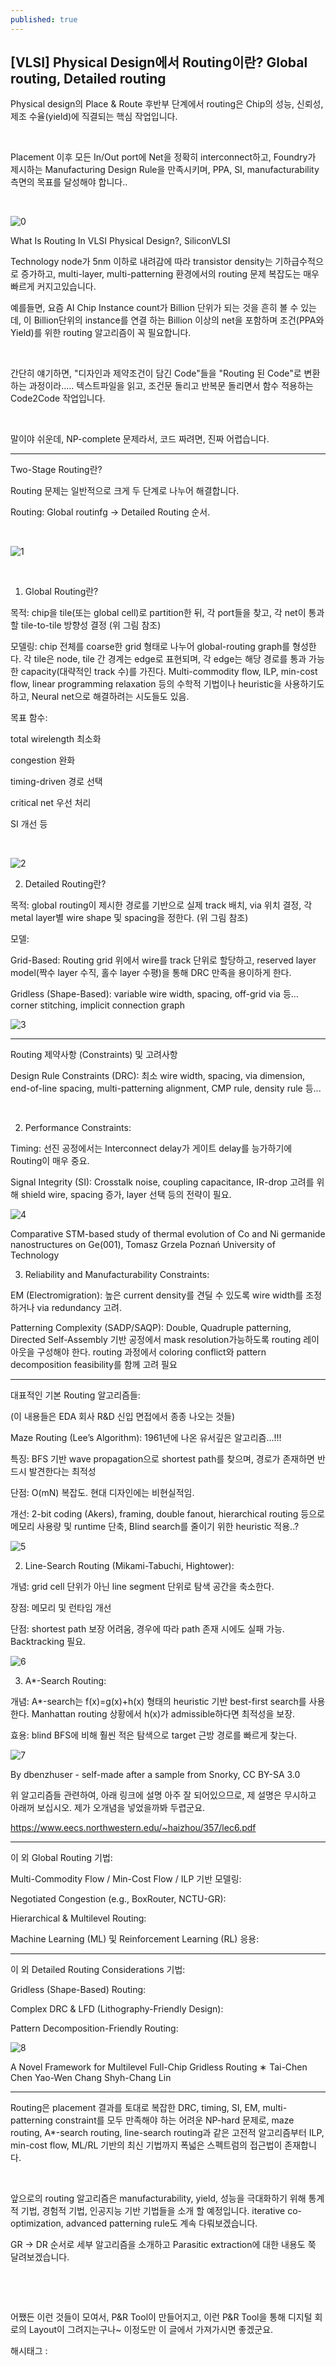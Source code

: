 ```yaml
---
published: true
---
```

## [VLSI] Physical Design에서 Routing이란? Global routing, Detailed routing

Physical design의 Place & Route 후반부 단계에서 routing은 Chip의 성능, 신뢰성, 제조 수율(yield)에 직결되는 핵심 작업입니다.

​

Placement 이후 모든 In/Out port에 Net을 정확히 interconnect하고, Foundry가 제시하는 Manufacturing Design Rule을 만족시키며, PPA, SI, manufacturability 측면의 목표를 달성해야 합니다..

​

![0](/assets/img/223699588600/0.png)

What Is Routing In VLSI Physical Design?, SiliconVLSI​

Technology node가 5nm 이하로 내려감에 따라 transistor density는 기하급수적으로 증가하고, multi-layer, multi-patterning 환경에서의 routing 문제 복잡도는 매우 빠르게 커지고있습니다.

예를들면, 요즘 AI Chip Instance count가 Billion 단위가 되는 것을 흔히 볼 수 있는데, 이 Billion단위의 instance를 연결 하는 Billion 이상의 net을 포함하며 조건(PPA와 Yield)를 위한 routing 알고리즘이 꼭 필요합니다.

​

간단히 얘기하면, "디자인과 제약조건이 담긴 Code"들을 "Routing 된 Code"로 변환하는 과정이라..... 텍스트파일을 읽고, 조건문 돌리고 반복문 돌리면서 함수 적용하는 Code2Code 작업입니다.

​

말이야 쉬운데, NP-complete 문제라서, 코드 짜려면, 진짜 어렵습니다.

---

Two-Stage Routing란?

Routing 문제는 일반적으로 크게 두 단계로 나누어 해결합니다.

Routing: Global routinfg -> Detailed Routing 순서.

​

![1](/assets/img/223699588600/1.png)

​

1. Global Routing란?

목적: chip을 tile(또는 global cell)로 partition한 뒤, 각 port들을 찾고, 각 net이 통과할 tile-to-tile 방향성 결정 (위 그림 참조)

모델링: chip 전체를 coarse한 grid 형태로 나누어 global-routing graph를 형성한다. 각 tile은 node, tile 간 경계는 edge로 표현되며, 각 edge는 해당 경로를 통과 가능한 capacity(대략적인 track 수)를 가진다. Multi-commodity flow, ILP, min-cost flow, linear programming relaxation 등의 수학적 기법이나 heuristic을 사용하기도하고, Neural net으로 해결하려는 시도들도 있음.

목표 함수:

total wirelength 최소화

congestion 완화

timing-driven 경로 선택

critical net 우선 처리

SI 개선 등

​

![2](/assets/img/223699588600/2.png)

2. Detailed Routing란?

목적: global routing이 제시한 경로를 기반으로 실제 track 배치, via 위치 결정, 각 metal layer별 wire shape 및 spacing을 정한다. (위 그림 참조)

모델:

Grid-Based: Routing grid 위에서 wire를 track 단위로 할당하고, reserved layer model(짝수 layer 수직, 홀수 layer 수평)을 통해 DRC 만족을 용이하게 한다.

Gridless (Shape-Based): variable wire width, spacing, off-grid via 등...  corner stitching, implicit connection graph

![3](/assets/img/223699588600/3.png)

---

Routing 제약사항 (Constraints) 및 고려사항

Design Rule Constraints (DRC): 최소 wire width, spacing, via dimension, end-of-line spacing, multi-patterning alignment, CMP rule, density rule 등...

​

2. Performance Constraints:

Timing: 선진 공정에서는 Interconnect delay가 게이트 delay를 능가하기에 Routing이 매우 중요.

Signal Integrity (SI): Crosstalk noise, coupling capacitance, IR-drop 고려를 위해 shield wire, spacing 증가, layer 선택 등의 전략이 필요.

![4](/assets/img/223699588600/4.png)

Comparative STM-based study of thermal evolution of Co and Ni germanide nanostructures on Ge(001), Tomasz Grzela Poznań University of Technology​

3. Reliability and Manufacturability Constraints:

EM (Electromigration): 높은 current density를 견딜 수 있도록 wire width를 조정하거나 via redundancy 고려.

Patterning Complexity (SADP/SAQP): Double, Quadruple patterning, Directed Self-Assembly  기반 공정에서 mask resolution가능하도록 routing 레이아웃을 구성해야 한다. routing 과정에서 coloring conflict와 pattern decomposition feasibility를 함께 고려 필요

---

대표적인 기본 Routing 알고리즘들:

(이 내용들은 EDA 회사 R&D 신입 면접에서 종종 나오는 것들)

Maze Routing (Lee’s Algorithm): 1961년에 나온 유서깊은 알고리즘...!!!

특징: BFS 기반 wave propagation으로 shortest path를 찾으며, 경로가 존재하면 반드시 발견한다는 최적성

단점: O(mN) 복잡도. 현대 디자인에는 비현실적임.

개선: 2-bit coding (Akers), framing, double fanout, hierarchical routing 등으로 메모리 사용량 및 runtime 단축, Blind search를 줄이기 위한 heuristic 적용..?

![5](/assets/img/223699588600/5.png)

2. Line-Search Routing (Mikami-Tabuchi, Hightower):

개념: grid cell 단위가 아닌 line segment 단위로 탐색 공간을 축소한다.

장점: 메모리 및 런타임 개선

단점: shortest path 보장 어려움, 경우에 따라 path 존재 시에도 실패 가능. Backtracking 필요.

![6](/assets/img/223699588600/6.png)

3. A*-Search Routing:

개념: A*-search는 f(x)=g(x)+h(x) 형태의 heuristic 기반 best-first search를 사용한다. Manhattan routing 상황에서 h(x)가 admissible하다면 최적성을 보장.

효용: blind BFS에 비해 훨씬 적은 탐색으로 target 근방 경로를 빠르게 찾는다.

![7](/assets/img/223699588600/7.png)

By dbenzhuser - self-made after a sample from Snorky, CC BY-SA 3.0​

위 알고리즘들 관련하여, 아래 링크에 설명 아주 잘 되어있으므로, 제 설명은 무시하고 아래꺼 보십시오. 제가 오개념을 넣었을까봐 두렵군요. 

https://www.eecs.northwestern.edu/~haizhou/357/lec6.pdf

---

이 외 Global Routing 기법:

Multi-Commodity Flow / Min-Cost Flow / ILP 기반 모델링:

Negotiated Congestion (e.g., BoxRouter, NCTU-GR):

Hierarchical & Multilevel Routing:

Machine Learning (ML) 및 Reinforcement Learning (RL) 응용:

---

이 외 Detailed Routing Considerations 기법:

Gridless (Shape-Based) Routing:

Complex DRC & LFD (Lithography-Friendly Design):

Pattern Decomposition-Friendly Routing:

![8](/assets/img/223699588600/8.png)

A Novel Framework for Multilevel Full-Chip Gridless Routing ∗ Tai-Chen Chen Yao-Wen Chang Shyh-Chang Lin​

---

Routing은 placement 결과를 토대로 복잡한 DRC, timing, SI, EM, multi-patterning constraint를 모두 만족해야 하는 어려운 NP-hard 문제로, maze routing, A*-search routing, line-search routing과 같은 고전적 알고리즘부터 ILP, min-cost flow, ML/RL 기반의 최신 기법까지 폭넓은 스펙트럼의 접근법이 존재합니다.

​

앞으로의 routing 알고리즘은 manufacturability, yield, 성능을 극대화하기 위해 통계적 기법, 경험적 기법, 인공지능 기반 기법들을 소개 할 예정입니다.  iterative co-optimization, advanced patterning rule도 계속 다뤄보겠습니다.

GR -> DR 순서로 세부 알고리즘을 소개하고 Parasitic extraction에 대한 내용도 쭉 달려보겠습니다.

​

​

어쨌든 이런 것들이 모여서, P&R Tool이 만들어지고, 이런 P&R Tool을 통해 디지털 회로의 Layout이 그려지는구나~ 이정도만 이 글에서 가져가시면 좋겠군요.

 해시태그 : 